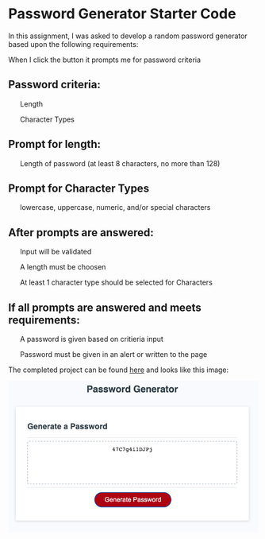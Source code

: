 # Password Generator Starter Code

In this assignment, I was asked to develop a random password generator based upon the following requirements:

When I click the button it prompts me for password criteria

<b><h2>Password criteria:</b></h2>
<ul>Length</ul>
<ul>Character Types</ul>

<b><h2>Prompt for length:</b></h2>
<ul>Length of password (at least 8 characters, no more than 128)</ul>

<b><h2>Prompt for Character Types</b></h2>
<ul>lowercase, uppercase, numeric, and/or special characters</ul>

<b><h2>After prompts are answered:</b></h2>
<ul>Input will be validated</ul>
<ul>A length must be choosen</ul>
<ul>At least 1 character type should be selected for Characters</ul>

<b><h2>If all prompts are answered and meets requirements:</b></h2>
<ul>A password is given based on critieria input</ul>
<ul>Password must be given in an alert or written to the page</ul>

The completed project can be found <a href = "https://brodi-xx.github.io/Password-Generator/">here</a> and looks like this image:

<img src = "https://github.com/brodi-xx/Password-Generator/blob/main/Screen%20Shot%202023-02-27%20at%206.16.59%20PM.png?raw=true">
